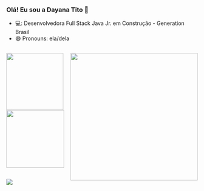 ### Olá! Eu sou a Dayana Tito 👋


- 💻: Desenvolvedora Full Stack Java Jr. em Construção - Generation Brasil
- 😄 Pronouns: ela/dela

##
 <img align="right" width="335px" src="https://acegif.com/wp-content/uploads/cat-typing-12.gif">
 <div>
  <a href="https://github.com/DayanaTito">
  <img height="150em" src="https://github-readme-stats.vercel.app/api?username=DayanaTito&show_icons=true&theme=dark&include_all_commits=true&count_private=true"/>
  <img height="152em" src="https://github-readme-stats.vercel.app/api/top-langs/?username=DayanaTito&layout=compact&langs_count=7&theme=dark"/>
</div>
  
  ##
  
 <div> 
  <a href="https://linkedin.com/in/dayanatito" target="_blank"><img src="https://img.shields.io/badge/-LinkedIn-%230077B5?style=for-the-badge&logo=linkedin&logoColor=white" target="_blank"></a> 
  
</div>
